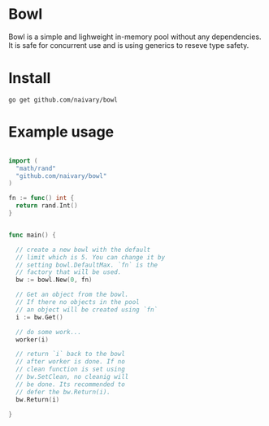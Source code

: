 # Bowl <br>

Bowl is a simple and lighweight in-memory pool without any dependencies.
It is safe for concurrent use and is using generics to reseve type safety.

# Install

```shell
go get github.com/naivary/bowl
```

# Example usage

```go

import (
  "math/rand"
  "github.com/naivary/bowl"
)

fn := func() int {
  return rand.Int()
}


func main() {

  // create a new bowl with the default
  // limit which is 5. You can change it by
  // setting bowl.DefaultMax. `fn` is the
  // factory that will be used.
  bw := bowl.New(0, fn)

  // Get an object from the bowl.
  // If there no objects in the pool
  // an object will be created using `fn`
  i := bw.Get()

  // do some work...
  worker(i)

  // return `i` back to the bowl
  // after worker is done. If no
  // clean function is set using
  // bw.SetClean, no cleanig will
  // be done. Its recommended to
  // defer the bw.Return(i).
  bw.Return(i)

}
```
